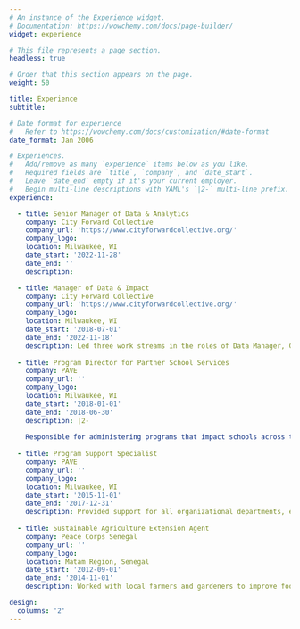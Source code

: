```yaml
---
# An instance of the Experience widget.
# Documentation: https://wowchemy.com/docs/page-builder/
widget: experience

# This file represents a page section.
headless: true

# Order that this section appears on the page.
weight: 50

title: Experience
subtitle:

# Date format for experience
#   Refer to https://wowchemy.com/docs/customization/#date-format
date_format: Jan 2006

# Experiences.
#   Add/remove as many `experience` items below as you like.
#   Required fields are `title`, `company`, and `date_start`.
#   Leave `date_end` empty if it's your current employer.
#   Begin multi-line descriptions with YAML's `|2-` multi-line prefix.
experience:

  - title: Senior Manager of Data & Analytics
    company: City Forward Collective
    company_url: 'https://www.cityforwardcollective.org/'
    company_logo: 
    location: Milwaukee, WI
    date_start: '2022-11-28'
    date_end: ''
    description: 

  - title: Manager of Data & Impact
    company: City Forward Collective
    company_url: 'https://www.cityforwardcollective.org/'
    company_logo: 
    location: Milwaukee, WI
    date_start: '2018-07-01'
    date_end: '2022-11-18'
    description: Led three work streams in the roles of Data Manager, Grantmaking Manager, and Salesforce Administrator. 
        
  - title: Program Director for Partner School Services
    company: PAVE
    company_url: ''
    company_logo: 
    location: Milwaukee, WI
    date_start: '2018-01-01'
    date_end: '2018-06-30'
    description: |2- 
    
    Responsible for administering programs that impact schools across the PAVE network through three primary roles: Grantmaking Manager, Project Manager for the Pro Bono Partners, and School Liaison. 
  
  - title: Program Support Specialist
    company: PAVE
    company_url: ''
    company_logo: 
    location: Milwaukee, WI
    date_start: '2015-11-01'
    date_end: '2017-12-31'
    description: Provided support for all organizational departments, especially strategic planning services, fundraising activities, and data analysis.
    
  - title: Sustainable Agriculture Extension Agent
    company: Peace Corps Senegal
    company_url: ''
    company_logo: 
    location: Matam Region, Senegal
    date_start: '2012-09-01'
    date_end: '2014-11-01'
    description: Worked with local farmers and gardeners to improve food security in the area through use of improved seed varieties and techniques.

design:
  columns: '2'
---
```

